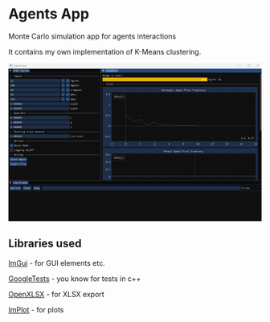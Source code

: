 # Agents App 
Monte Carlo simulation app  for agents interactions


It contains my own implementation of K-Means clustering.

![AppWindow](app.png)

## Libraries used

[ImGui](https://github.com/ocornut/imgui) - for GUI elements etc.

[GoogleTests](https://github.com/google/googletest) - you know for tests in c++

[OpenXLSX](https://github.com/troldal/OpenXLSX) - for XLSX export

[ImPlot](https://github.com/epezent/implot) - for plots
